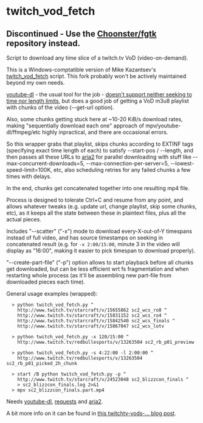 # twitch_vod_fetch

## Discontinued - Use the [Choonster/fgtk](https://github.com/Choonster/fgtk#twitch-vod-fetch) repository instead.

Script to download any time slice of a twitch.tv VoD (video-on-demand).

This is a Windows-comptatible version of Mike Kazantsev's [twitch_vod_fetch](https://github.com/mk-fg/fgtk#twitch-vod-fetch) script. This fork probably won't be actively maintained beyond my own needs.

[youtube-dl][] - the usual tool for the job - [doesn't support neither seeking to
time nor length limits](https://github.com/rg3/youtube-dl/issues/622), but does a good job of getting a VoD m3u8 playlist
with chunks of the video (--get-url option).

Also, some chunks getting stuck here at ~10-20 KiB/s download rates, making
"sequentially download each one" approach of mpv/youtube-dl/ffmpeg/etc highly
inpractical, and there are occasional errors.

So this wrapper grabs that playlist, skips chunks according to EXTINF tags
(specifying exact time length of each) to satisfy --start-pos / --length, and
then passes all these URLs to [aria2][] for parallel downloading with stuff
like --max-concurrent-downloads=5, --max-connection-per-server=5,
--lowest-speed-limit=100K, etc, also scheduling retries for any failed chunks a
few times with delays.

In the end, chunks get concatenated together into one resulting mp4 file.

Process is designed to tolerate Ctrl+C and resume from any point, and allows
whatever tweaks (e.g. update url, change playlist, skip some chunks, etc), as it
keeps all the state between these in plaintext files, plus all the actual pieces.

Includes "--scatter" ("-x") mode to download every-X-out-of-Y timespans instead of full
video, and has source timestamps on seeking in concatenated result (e.g. for
`-x 2:00/15:00`, minute 3 in the video will display as "16:00", making it
easier to pick timespan to download properly).

"--create-part-file" ("-p") option allows to start playback before all chunks
get downloaded, but can be less efficient wrt fs fragmentation and when
restarting whole process (as it'll be assembling new part-file from downloaded
pieces each time).

General usage examples (wrapped):
```
  > python twitch_vod_fetch.py ^
    http://www.twitch.tv/starcraft/v/15655862 sc2_wcs_ro8 ^
    http://www.twitch.tv/starcraft/v/15831152 sc2_wcs_ro4 ^
    http://www.twitch.tv/starcraft/v/15842540 sc2_wcs_finals ^
    http://www.twitch.tv/starcraft/v/15867047 sc2_wcs_lotv

  > python twitch_vod_fetch.py -x 120/15:00 ^
    http://www.twitch.tv/redbullesports/v/13263504 sc2_rb_p01_preview

  > python twitch_vod_fetch.py -s 4:22:00 -l 2:00:00 ^
    http://www.twitch.tv/redbullesports/v/13263504 sc2_rb_p01_picked_2h_chunk
	
  > start /B python twitch_vod_fetch.py -p ^
    http://www.twitch.tv/starcraft/v/24523048 sc2_blizzcon_finals ^
    > sc2_blizzcon_finals.log 2>&1
  > mpv sc2_blizzcon_finals.part.mp4
```

Needs [youtube-dl][], [requests](http://python-requests.org) and [aria2][].

A bit more info on it can be found in [this twitchtv-vods-... blog post](http://blog.fraggod.net/2015/05/19/twitchtv-vods-video-on-demand-downloading-issues-and-fixes.html).

[youtube-dl]: (https://rg3.github.io/youtube-dl/)
[aria2]: (http://aria2.sourceforge.net/)
